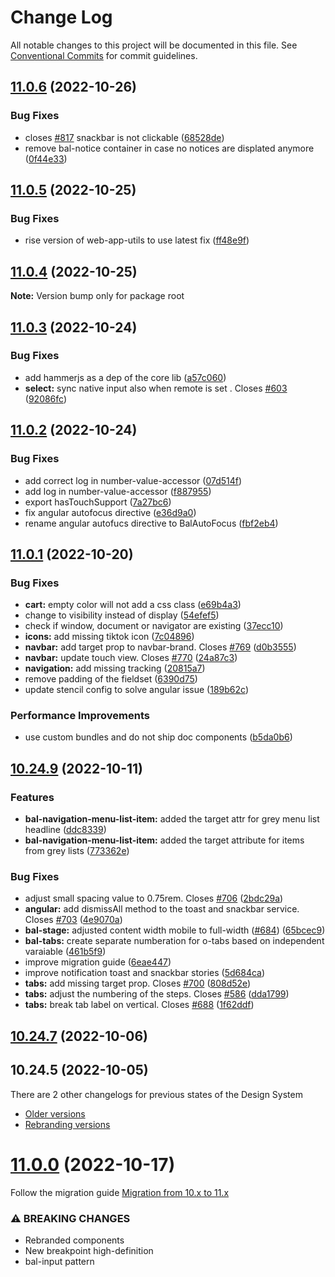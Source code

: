 # Change Log

All notable changes to this project will be documented in this file.
See [Conventional Commits](https://conventionalcommits.org) for commit guidelines.

## [11.0.6](https://github.com/baloise-incubator/design-system/compare/v11.0.5...v11.0.6) (2022-10-26)


### Bug Fixes

* closes [#817](https://github.com/baloise-incubator/design-system/issues/817) snackbar is not clickable ([68528de](https://github.com/baloise-incubator/design-system/commit/68528decba390dfeedce960fddce9e4b9bb1ff9a))
* remove bal-notice container in case no notices are displated anymore ([0f44e33](https://github.com/baloise-incubator/design-system/commit/0f44e33cc5fa5b33f9438ba0316325b9641cc9cd))



## [11.0.5](https://github.com/baloise-incubator/design-system/compare/v11.0.4...v11.0.5) (2022-10-25)


### Bug Fixes

* rise version of web-app-utils to use latest fix ([ff48e9f](https://github.com/baloise-incubator/design-system/commit/ff48e9fcf724898a15425c61d9c20075a9a90adc))



## [11.0.4](https://github.com/baloise-incubator/design-system/compare/v11.0.3...v11.0.4) (2022-10-25)

**Note:** Version bump only for package root





## [11.0.3](https://github.com/baloise-incubator/design-system/compare/v11.0.2...v11.0.3) (2022-10-24)


### Bug Fixes

* add hammerjs as a dep of the core lib ([a57c060](https://github.com/baloise-incubator/design-system/commit/a57c06050b56d98e92a2294e77b967dc64b62e64))
* **select:** sync native input also when remote is set . Closes [#603](https://github.com/baloise-incubator/design-system/issues/603) ([92086fc](https://github.com/baloise-incubator/design-system/commit/92086fca85245205da6f53277dcb904dd7e1d1d3))



## [11.0.2](https://github.com/baloise-incubator/design-system/compare/v11.0.1...v11.0.2) (2022-10-24)


### Bug Fixes

* add correct log in number-value-accessor ([07d514f](https://github.com/baloise-incubator/design-system/commit/07d514f6b3d45e8ae17c429b750a44d955f03ac9))
* add log in number-value-accessor ([f887955](https://github.com/baloise-incubator/design-system/commit/f88795561bbd82a020a6ae458fa56b485dddb3eb))
* export hasTouchSupport ([7a27bc6](https://github.com/baloise-incubator/design-system/commit/7a27bc6b41a390501c91046d6b9e113315b4ab27))
* fix angular autofocus directive ([e36d9a0](https://github.com/baloise-incubator/design-system/commit/e36d9a019e390564295e016bdb21ad8e6a6f26ee))
* rename angular autofucs directive to BalAutoFocus ([fbf2eb4](https://github.com/baloise-incubator/design-system/commit/fbf2eb43cd3b6c7d83c602a4a64113de55db9ad6))



## [11.0.1](https://github.com/baloise-incubator/design-system/compare/v10.24.10...v11.0.1) (2022-10-20)


### Bug Fixes

* **cart:** empty color will not add a css class ([e69b4a3](https://github.com/baloise-incubator/design-system/commit/e69b4a3d56543fe60ec806336d10c61a6fc65074))
* change to visibility instead of display ([54efef5](https://github.com/baloise-incubator/design-system/commit/54efef5e2028cbda55c6e6b50648f405781d99c4))
* check if window, document or navigator are existing ([37ecc10](https://github.com/baloise-incubator/design-system/commit/37ecc104dba6bd5f041e194a0112cd45371b7384))
* **icons:** add missing tiktok icon ([7c04896](https://github.com/baloise-incubator/design-system/commit/7c048963a7a42863409f573e09e2a5f72fbf31a6))
* **navbar:** add target prop to navbar-brand. Closes [#769](https://github.com/baloise-incubator/design-system/issues/769) ([d0b3555](https://github.com/baloise-incubator/design-system/commit/d0b3555294c3c296ca5d15d4c021bb03dc043054))
* **navbar:** update touch view. Closes [#770](https://github.com/baloise-incubator/design-system/issues/770) ([24a87c3](https://github.com/baloise-incubator/design-system/commit/24a87c3e00b32d51085ae90e2ebfa9b247c5be48))
* **navigation:** add missing tracking ([20815a7](https://github.com/baloise-incubator/design-system/commit/20815a7c130ab5c9fe2aaf4d2381293e29c1e214))
* remove padding of the fieldset ([6390d75](https://github.com/baloise-incubator/design-system/commit/6390d75a01a7770ea5a05a23f2f23b16d7bd217c))
* update stencil config to solve angular issue ([189b62c](https://github.com/baloise-incubator/design-system/commit/189b62c969a4f29365c3c80b68137969f5e15f84))


### Performance Improvements

* use custom bundles and do not ship doc components ([b5da0b6](https://github.com/baloise-incubator/design-system/commit/b5da0b676aa467b22754233a748ba83a986eb284))

## [10.24.9](https://github.com/baloise-incubator/design-system/compare/v10.24.7...v10.24.9) (2022-10-11)


### Features

* **bal-navigation-menu-list-item:** added the target attr for grey menu list headline ([ddc8339](https://github.com/baloise-incubator/design-system/commit/ddc8339de57fd27bae24d41f3a2bac022b0ab08c))
* **bal-navigation-menu-list-item:** added the target attribute for items from grey lists ([773362e](https://github.com/baloise-incubator/design-system/commit/773362e2f1face1585ecbeae0c41ab0413900030))


### Bug Fixes

* adjust small spacing value to 0.75rem. Closes [#706](https://github.com/baloise-incubator/design-system/issues/706) ([2bdc29a](https://github.com/baloise-incubator/design-system/commit/2bdc29af2ed232d871a73ec5f754c49f77dceb97))
* **angular:** add dismissAll method to the toast and snackbar service. Closes [#703](https://github.com/baloise-incubator/design-system/issues/703) ([4e9070a](https://github.com/baloise-incubator/design-system/commit/4e9070ad37e6a441c045cc39f7e91bfb09ea26cb))
* **bal-stage:** adjusted content width mobile to full-width ([#684](https://github.com/baloise-incubator/design-system/issues/684)) ([65bcec9](https://github.com/baloise-incubator/design-system/commit/65bcec9c9c3835b3253151906f12d6b12fa18c1f))
* **bal-tabs:** create separate numberation for o-tabs based on independent varaiable ([461b5f9](https://github.com/baloise-incubator/design-system/commit/461b5f9eca198e66929d27ee1cbdd7ed173ef0fd))
* improve migration guide ([6eae447](https://github.com/baloise-incubator/design-system/commit/6eae4478450e1aefe3ddc497b632f806bce01a84))
* improve notification toast and snackbar stories ([5d684ca](https://github.com/baloise-incubator/design-system/commit/5d684ca17032136ba3f5bce7cf2bb5663ad9765e))
* **tabs:** add missing target prop. Closes [#700](https://github.com/baloise-incubator/design-system/issues/700) ([808d52e](https://github.com/baloise-incubator/design-system/commit/808d52e02bdf51bbf87dbd14e10ef184a1a93080))
* **tabs:** adjust the numbering of the steps. Closes [#586](https://github.com/baloise-incubator/design-system/issues/586) ([dda1799](https://github.com/baloise-incubator/design-system/commit/dda1799b6f7adde17ac36e6fd62a2f60e338b43d))
* **tabs:** break tab label on vertical. Closes [#688](https://github.com/baloise-incubator/design-system/issues/688) ([1f62ddf](https://github.com/baloise-incubator/design-system/commit/1f62ddfecd781ab912c2c70839248b85a9c9393b))

## [10.24.7](https://github.com/baloise-incubator/design-system/compare/v10.24.5...v10.24.7) (2022-10-06)

## 10.24.5 (2022-10-05)



There are 2 other changelogs for previous states of the Design System

- [Older versions](https://github.com/baloise-incubator/design-system/blob/next/CHANGELOG_OLD.md)
- [Rebranding versions](https://github.com/baloise-incubator/design-system/blob/next/CHANGELOG_NEXT.md)

# [11.0.0](https://github.com/baloise-incubator/design-system/compare/v10.24.10...v11.0.0) (2022-10-17)

Follow the migration guide [Migration from 10.x to 11.x](https://baloise-design.vercel.app/?path=/story/migration-migration-from-10-x-to-11-x--page)

### ⚠ BREAKING CHANGES

- Rebranded components
- New breakpoint high-definition
- bal-input pattern

